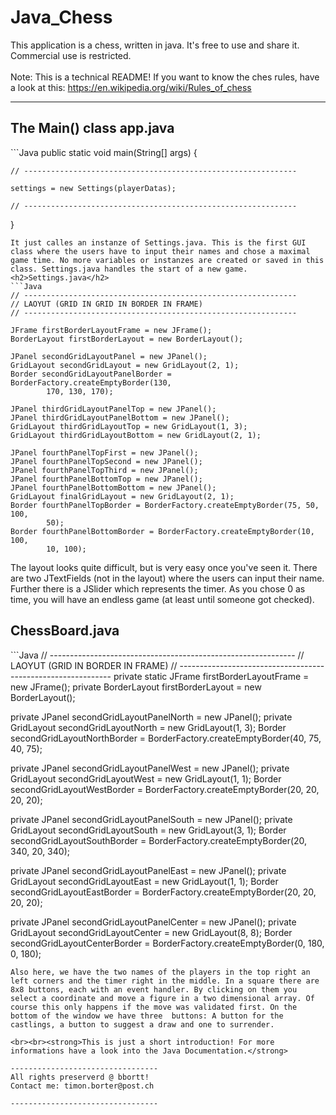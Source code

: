 # Java_Chess

This application is a chess, written in java. It's free to use and share it. Commercial use is restricted.
<br><br>Note: This is a technical README! If you want to know the ches rules, have a look at this: https://en.wikipedia.org/wiki/Rules_of_chess

---------------------------------
<h2>The Main() class app.java</h2>
```Java
public static void main(String[] args) {

	// -------------------------------------------------------------
	
	settings = new Settings(playerDatas);
	
	// -------------------------------------------------------------

}
```
It just calles an instanze of Settings.java. This is the first GUI class where the users have to input their names and chose a maximal game time. No more variables or instanzes are created or saved in this class. Settings.java handles the start of a new game.
<h2>Settings.java</h2>
```Java
// -------------------------------------------------------------
// LAOYUT (GRID IN GRID IN BORDER IN FRAME)
// -------------------------------------------------------------

JFrame firstBorderLayoutFrame = new JFrame();
BorderLayout firstBorderLayout = new BorderLayout();

JPanel secondGridLayoutPanel = new JPanel();
GridLayout secondGridLayout = new GridLayout(2, 1);
Border secondGridLayoutPanelBorder = BorderFactory.createEmptyBorder(130,
		170, 130, 170);

JPanel thirdGridLayoutPanelTop = new JPanel();
JPanel thirdGridLayoutPanelBottom = new JPanel();
GridLayout thirdGridLayoutTop = new GridLayout(1, 3);
GridLayout thirdGridLayoutBottom = new GridLayout(2, 1);

JPanel fourthPanelTopFirst = new JPanel();
JPanel fourthPanelTopSecond = new JPanel();
JPanel fourthPanelTopThird = new JPanel();
JPanel fourthPanelBottomTop = new JPanel();
JPanel fourthPanelBottomBottom = new JPanel();
GridLayout finalGridLayout = new GridLayout(2, 1);
Border fourthPanelTopBorder = BorderFactory.createEmptyBorder(75, 50, 100,
		50);
Border fourthPanelBottomBorder = BorderFactory.createEmptyBorder(10, 100,
		10, 100);
```
The layout looks quite difficult, but is very easy once you've seen it. There are two JTextFields (not in the layout) where the users can input their name. Further there is a JSlider which represents the timer. As you chose 0 as time, you will have an endless game (at least until someone got checked).
<h2>ChessBoard.java</h2>
```Java
// -------------------------------------------------------------
// LAOYUT (GRID IN BORDER IN FRAME)
// -------------------------------------------------------------
private static JFrame firstBorderLayoutFrame = new JFrame();
private BorderLayout firstBorderLayout = new BorderLayout();

private JPanel secondGridLayoutPanelNorth = new JPanel();
private GridLayout secondGridLayoutNorth = new GridLayout(1, 3);
Border secondGridLayoutNorthBorder = BorderFactory.createEmptyBorder(40,
		75, 40, 75);

private JPanel secondGridLayoutPanelWest = new JPanel();
private GridLayout secondGridLayoutWest = new GridLayout(1, 1);
Border secondGridLayoutWestBorder = BorderFactory.createEmptyBorder(20, 20,
		20, 20);

private JPanel secondGridLayoutPanelSouth = new JPanel();
private GridLayout secondGridLayoutSouth = new GridLayout(3, 1);
Border secondGridLayoutSouthBorder = BorderFactory.createEmptyBorder(20,
		340, 20, 340);

private JPanel secondGridLayoutPanelEast = new JPanel();
private GridLayout secondGridLayoutEast = new GridLayout(1, 1);
Border secondGridLayoutEastBorder = BorderFactory.createEmptyBorder(20, 20,
		20, 20);

private JPanel secondGridLayoutPanelCenter = new JPanel();
private GridLayout secondGridLayoutCenter = new GridLayout(8, 8);
Border secondGridLayoutCenterBorder = BorderFactory.createEmptyBorder(0,
		180, 0, 180);
```
Also here, we have the two names of the players in the top right an left corners and the timer right in the middle. In a square there are 8x8 buttons, each with an event handler. By clicking on them you select a coordinate and move a figure in a two dimensional array. Of course this only happens if the move was validated first. On the bottom of the window we have three  buttons: A button for the castlings, a button to suggest a draw and one to surrender.

<br><br><strong>This is just a short introduction! For more informations have a look into the Java Documentation.</strong>

---------------------------------
All rights preserverd @ bbortt!
Contact me: timon.borter@post.ch

---------------------------------
